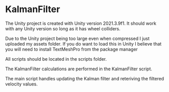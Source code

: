 # KalmanFilter

The Unity project is created with Unity version 2021.3.9f1. It should work with any Unity version so long as it has wheel colliders.

Due to the Unity project being too large even when compressed I just uploaded my assets folder. If you do want to load this in Unity I believe that you will need to install TextMeshPro from the package manager

All scripts should be located in the scripts folder.

The KalmanFilter calculations are performed in the KalmanFilter script.

The main script handles updating the Kalman filter and reteriving the filtered velocity values. 


